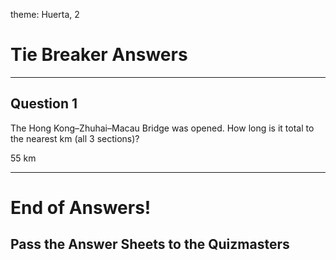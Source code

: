 theme: Huerta, 2

# Tie Breaker Answers

---

## Question 1
The Hong Kong–Zhuhai–Macau Bridge was opened. How long is it total to the nearest km (all 3 sections)?

55 km

---


# End of Answers!

## Pass the Answer Sheets to the Quizmasters
